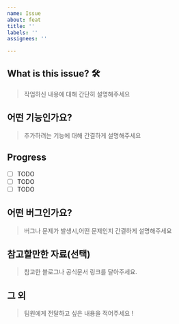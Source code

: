 ```yaml
---
name: Issue
about: feat
title: ''
labels: ''
assignees: ''

---
```


## What is this issue? 🛠
> 작업하신 내용에 대해 간단히 설명해주세요

## 어떤 기능인가요?

> 추가하려는 기능에 대해 간결하게 설명해주세요

## Progress 

- [ ] TODO
- [ ] TODO
- [ ] TODO

<!-- task를 상세하게 나눠주세요! -->


## 어떤 버그인가요?

> 버그나 문제가 발생시,어떤 문제인지 간결하게 설명해주세요

## 참고할만한 자료(선택)

> 참고한 블로그나 공식문서 링크를 달아주세요.

## 그 외

> 팀원에게 전달하고 싶은 내용을 적어주세요 !

